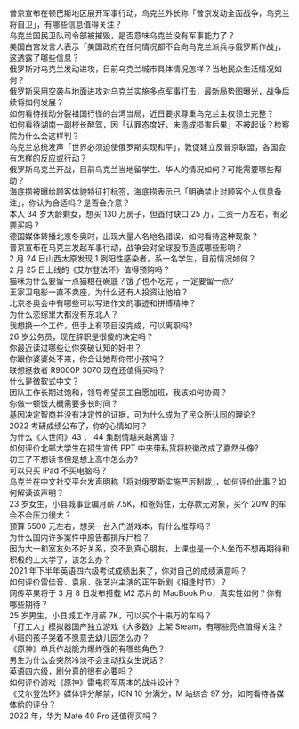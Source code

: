 普京宣布在顿巴斯地区展开军事行动，乌克兰外长称「普京发动全面战争，乌克兰将自卫」，有哪些信息值得关注？  
乌克兰国民卫队司令部被摧毁，是否意味乌克兰没有军事能力了？  
美国白宫发言人表示「美国政府在任何情况都不会向乌克兰派兵与俄罗斯作战」，这透露了哪些信息？  
俄罗斯对乌克兰发动进攻，目前乌克兰城市具体情况怎样？当地民众生活情况如何？  
俄罗斯采用空袭与地面进攻对乌克兰实施多点军事打击，最新局势图曝光，战争后续将如何发展？  
如何看待推动分裂祖国行径的台湾当局，近日要求尊重乌克兰主权领土完整？  
如何看待湖南一副校长醉驾，因「认罪态度好，未造成损害后果」不被起诉？检察院为什么会这样判？  
乌克兰总统发声「世界必须迫使俄罗斯实现和平」，敦促建立反普京联盟，各国会有怎样的反应或行动？  
俄罗斯乌克兰开战，目前乌克兰当地留学生、华人的情况如何？可能需要哪些帮助？  
海底捞被曝给顾客体貌特征打标签，海底捞表示已「明确禁止对顾客个人信息备注」，你认为合适吗？是否会介意？  
本人 34 岁大龄剩女，想买 130 万房子，但首付缺口 25 万，工资一万左右，有必要买吗？  
德国媒体转播北京冬奥时，出现大量人名地名错误，如何看待这种现象？  
普京宣布在乌克兰发起军事行动，战争会对全球股市造成哪些影响？  
2 月 24 日山西太原发现 1 例阳性感染者，系一名学生，目前情况如何？  
2 月 25 日上线的《艾尔登法环》值得预购吗？  
猫咪为什么要留一点猫粮在碗底？饿了也不吃完 ，一定要留一点?  
王家卫电影一直不卖座，为什么还有人投资让他拍？  
北京冬奥会中有哪些可以写进作文的事迹和拼搏精神？  
为什么恋综里大都没有东北人？  
我想换一个工作，但手上有项目没完成，可以离职吗?  
26 岁公务员，现在辞职是很傻的决定吗？  
你最近读过哪些让你突破认知的好书？  
你跟你婆婆处不来，你会让她帮你带小孩吗？  
联想拯救者 R9000P 3070 现在还值得买吗？  
什么是微软式中文？  
团队工作长期过饱和，领导希望员工自愿加班，我该如何协调？  
你做一顿饭大概需要多长时间？  
基因决定智商并没有决定性的证据，可为什么成为了民众所认同的理论?  
2022 考研成绩公布了，你的心情如何？  
为什么《人世间》43 、 44 集剧情越来越离谱？  
如何评价北邮大学生在招生宣传 PPT 中夹带私货将校徽改成了嘉然头像?  
初三了不想读书但是想上高中怎么办?  
可以只买 iPad 不买电脑吗？  
乌克兰在中文社交平台发声明称「将对俄罗斯实施严厉制裁」，如何评价此事？如何解读该声明？  
23 岁女生，小县城事业编月薪 7.5K，和爸妈住，无存款无对象，买个 20W 的车会不会压力很大？  
预算 5500 元左右，想买一台入门游戏本，有什么推荐吗？  
为什么国内许多案件中原告都排斥尸检？  
因为大一和室友处不好关系，交不到真心朋友，上课也是一个人坐而不想再期待和积极的上大学了，该怎么办？  
2021 年下半年英语四六级考试成绩出来了，你对自己的成绩满意吗？  
如何评价雷佳音、袁泉、张艺兴主演的正午新剧《相逢时节》？  
网传苹果将于 3 月 8 日发布搭载 M2 芯片的 MacBook Pro，真实性如何？你有哪些期待？  
25 岁男生，小县城工作月薪 7K，可以买个十来万的车吗？  
「打工人」模拟器国产独立游戏《大多数》上架 Steam，有哪些亮点值得关注？  
小班的孩子哭着不愿意去幼儿园怎么办？  
《原神》单兵作战能力爆炸强的有哪些角色？  
男生为什么会突然冷淡不会主动找女生说话？  
英语四六级，刷分真的很有必要吗？  
如何评价游戏《原神》雷电将军周本的战斗设计？  
《艾尔登法环》媒体评分解禁，IGN 10 分满分，M 站综合 97 分，如何看待各媒体给的评分？  
2022 年，华为 Mate 40 Pro 还值得买吗？  
